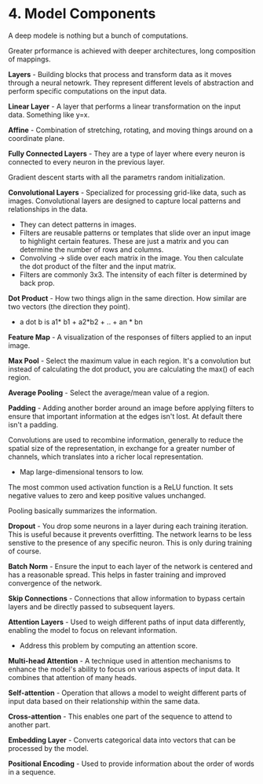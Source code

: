 # 4. Model Components

A deep modele is nothing but a bunch of computations.

Greater prformance is achieved with deeper architectures, long composition of mappings.

**Layers** - Building blocks that process and transform data as it moves through a neural netowrk. They represent different levels of abstraction and perform specific computations on the input data. 

**Linear Layer** - A layer that performs a linear transformation on the input data. Something like y=x.

**Affine** - Combination of stretching, rotating, and moving things around on a coordinate plane.

**Fully Connected Layers** - They are a type of layer where every neuron is connected to every neuron in the previous layer.

Gradient descent starts with all the parametrs random initialization.

**Convolutional Layers** - Specialized for processing grid-like data, such as images. Convolutional layers are designed to capture local patterns and relationships in the data.
- They can detect patterns in images.
- Filters are reusable patterns or templates that slide over an input image to highlight certain features. These are just a matrix and you can determine the number of rows and columns.
- Convolving -> slide over each matrix in the image. You then calculate the dot product of the filter and the input matrix.
- Filters are commonly 3x3. The intensity of each filter is determined by back prop.

**Dot Product** - How two things align in the same direction. How similar are two vectors (the direction they point).
- a dot b is a1* b1 + a2*b2 + .. + an * bn

**Feature Map** - A visualization of the responses of filters applied to an input image.

**Max Pool** - Select the maximum value in each region. It's a convolution but instead of calculating the dot product, you are calculating the max() of each region.

**Average Pooling** - Select the average/mean value of a region.

**Padding** - Adding another border around an image before applying filters to ensure that important information at the edges isn't lost. At default there isn't a padding.

Convolutions are used to recombine information, generally to reduce the spatial size of the representation, in exchange for a greater number of channels, which translates into a richer local representation.
- Map large-dimensional tensors to low.

The most common used activation function is a ReLU function. It sets negative values to zero and keep positive values unchanged.

Pooling basically summarizes the information.

**Dropout** - You drop some neurons in a layer during each training iteration. This is useful because it prevents overfitting. The network learns to be less senstive to the presence of any specific neuron. This is only during training of course.

**Batch Norm** - Ensure the input to each layer of the network is centered and has a reasonable spread. This helps in faster training and improved convergence of the network.

**Skip Connections** - Connections that allow information to bypass certain layers and be directly passed to subsequent layers.

**Attention Layers** - Used to weigh different paths of input data differently, enabling the model to focus on relevant information.
- Address this problem by computing an attention score.

**Multi-head Attention** - A technique used in attention mechanisms to enhance the model's ability to focus on various aspects of input data. It combines that attention of many heads.

**Self-attention** - Operation that allows a model to weight different parts of input data based on their relationship within the same data.

**Cross-attention** - This enables one part of the sequence to attend to another part.

**Embedding Layer** - Converts categorical data into vectors that can be processed by the model.

**Positional Encoding** - Used to provide information about the order of words in a sequence.

